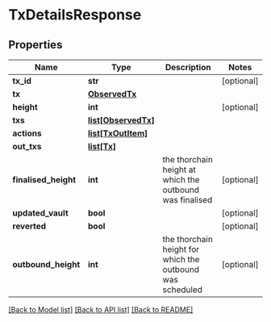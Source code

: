 # TxDetailsResponse

## Properties
Name | Type | Description | Notes
------------ | ------------- | ------------- | -------------
**tx_id** | **str** |  | [optional] 
**tx** | [**ObservedTx**](ObservedTx.md) |  | 
**height** | **int** |  | [optional] 
**txs** | [**list[ObservedTx]**](ObservedTx.md) |  | 
**actions** | [**list[TxOutItem]**](TxOutItem.md) |  | 
**out_txs** | [**list[Tx]**](Tx.md) |  | 
**finalised_height** | **int** | the thorchain height at which the outbound was finalised | [optional] 
**updated_vault** | **bool** |  | [optional] 
**reverted** | **bool** |  | [optional] 
**outbound_height** | **int** | the thorchain height for which the outbound was scheduled | [optional] 

[[Back to Model list]](../README.md#documentation-for-models) [[Back to API list]](../README.md#documentation-for-api-endpoints) [[Back to README]](../README.md)

